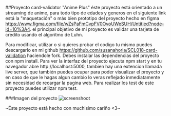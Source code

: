 ##Proyecto card-validator "Anime Plus"
éste proyecto está orientado a un streaming de anime, para todo tipo de edades y generos
en el siguiente link está la "maquetación" o más bien prototipo del proyecto hecho en figma
https://www.figma.com/file/wZsPaFmCvpFV0OvoUWeSUH/Untitled?node-id=10%3A4.
el principal objetivo de mi proyecto es validar una tarjeta de credito usando el algoritmo de Luhn.

Para modificar, utilizar o si quieres probar el codigo tu mismo puedes descargarlo en mi github https://github.com/susanahoria/SCL018-card-validation haciendole fork.
Debes instalar las dependencias del proyecto con npm install.
Para ver la interfaz del proyecto ejecuta npm start y en tu navegador abre http://localhost:5000, tambien hay una extencion llamada live server, que también puedes ocupar para poder visualizar el proyecto y en caso de que le hagas algun cambio lo veras reflejado inmediatamente sin necesidad de recargar la pagina web.
Para realizar los test de este proyecto puedes utilizar npm test.

###Imagen del proyecto
![screenshoot](https://user-images.githubusercontent.com/60509327/132383461-f1053004-323f-49e0-8379-d5a6183b4913.PNG)


~Éste proyecto está hecho con muchisimo cariño <3~

